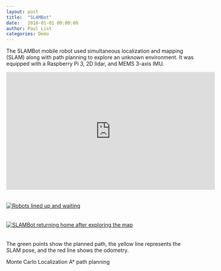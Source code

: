 ```yaml
---
layout: post
title:  "SLAMBot"
date:   2018-01-01 00:00:00
author: Paul List
categories: Demo
---
```


The SLAMBot mobile robot used simultaneous localization and mapping (SLAM) along with path planning to explore an unknown environment.
It was equipped with a Raspberry Pi 3, 2D lidar, and MEMS 3-axis IMU.

<iframe width="560" height="315" src="https://www.youtube.com/embed/aqCvId_iTJE" frameborder="0" allow="accelerometer; autoplay; clipboard-write; encrypted-media; gyroscope; picture-in-picture" allowfullscreen></iframe>

<br/>
<br/>
<br/>

<a href="//raw.githubusercontent.com/listpau/demo/gh-pages/assets/slambots.JPG" data-lightbox="slambots" data-title="Robots lined up and waiting">
  <img src="//raw.githubusercontent.com/listpau/demo/gh-pages/assets/slambots.JPG" title="Robots lined up and waiting">
</a>

<br/>
<br/>
<br/>

<a href="//raw.githubusercontent.com/listpau/demo/gh-pages/assets/slambot-return.JPG" data-lightbox="slambot-return" data-title="SLAMBot returning home after exploring the map">
  <img src="//raw.githubusercontent.com/listpau/demo/gh-pages/assets/slambot-return.JPG" title="SLAMBot returning home after exploring the map">
</a>

<br/>
<br/>
<br/>
The green points show the planned path, the yellow line represents the SLAM pose, and the red line shows the odometry.
<br/>


Monte Carlo Localization
A* path planning

